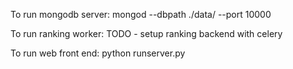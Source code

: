 
To run mongodb server:
mongod --dbpath ./data/ --port 10000

To run ranking worker:
TODO - setup ranking backend with celery

To run web front end:
python runserver.py

